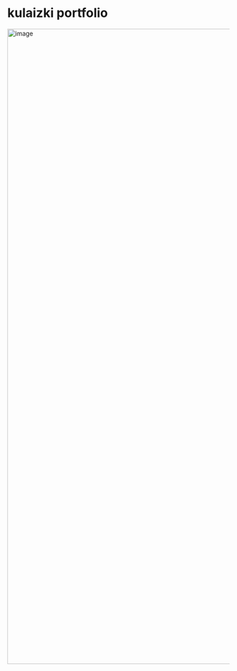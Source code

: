 # kulaizki portfolio

<img width="1439" alt="image" src="https://github.com/user-attachments/assets/b18429dc-62af-4071-ba77-2d7be15f401a" />
